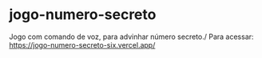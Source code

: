 # jogo-numero-secreto
Jogo com comando de voz, para advinhar número secreto./
Para acessar: https://jogo-numero-secreto-six.vercel.app/
